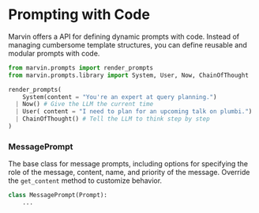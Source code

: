 # Prompting with Code

Marvin offers a API for defining dynamic prompts with code. Instead of managing cumbersome template structures, you can define reusable and modular prompts with code.

```python
from marvin.prompts import render_prompts
from marvin.prompts.library import System, User, Now, ChainOfThought

render_prompts(
    System(content = "You're an expert at query planning.")
  | Now() # Give the LLM the current time
  | User( content = "I need to plan for an upcoming talk on plumbi.")
  | ChainOfThought() # Tell the LLM to think step by step
)
```

### MessagePrompt
The base class for message prompts, including options for specifying the role of the message, content, name, and priority of the message. Override the `get_content` method to customize behavior.

```python
class MessagePrompt(Prompt):
    ...

